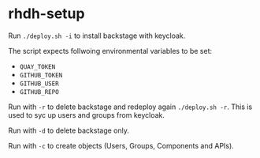 # rhdh-setup
Run `./deploy.sh -i` to install backstage with keycloak.

The script expects follwoing environmental variables to be set:
* `QUAY_TOKEN`
* `GITHUB_TOKEN`
* `GITHUB_USER`
* `GITHUB_REPO`

Run with `-r` to delete backstage and redeploy again `./deploy.sh -r`. This is used to syc up users and groups from keycloak.

Run with `-d` to delete backstage only.

Run with `-c` to create objects (Users, Groups, Components and APIs).
